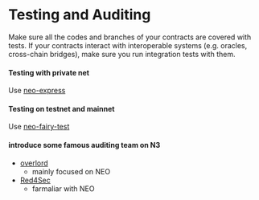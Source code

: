 # Testing and Auditing

Make sure all the codes and branches of your contracts are covered with tests. If your contracts interact with interoperable systems (e.g. oracles, cross-chain bridges), make sure you run integration tests with them.

#### Testing with private net

Use [neo-express](https://github.com/neo-project/neo-express)

#### Testing on testnet and mainnet

Use [neo-fairy-test](https://github.com/Hecate2/neo-fairy-test/)

#### introduce some famous auditing team on N3

* [overlord](https://overlord.wtf/)
  * mainly focused on NEO
* [Red4Sec](https://red4sec.com/)
  * farmaliar with NEO
